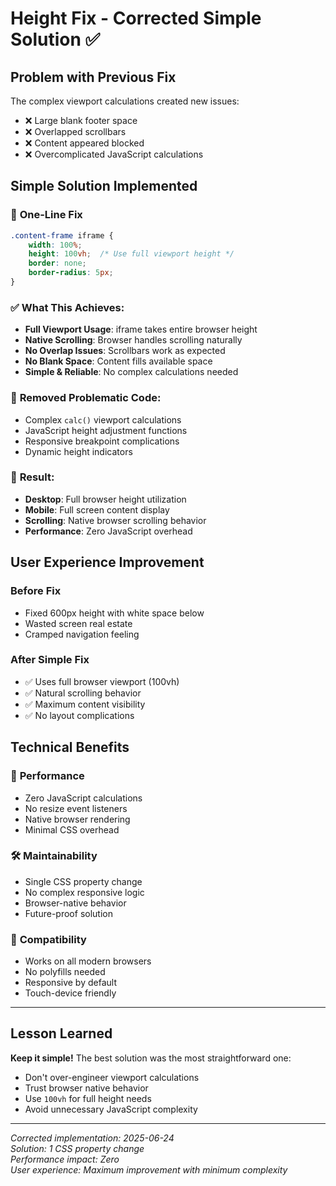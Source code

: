 # Height Fix - Corrected Simple Solution ✅

## Problem with Previous Fix
The complex viewport calculations created new issues:
- ❌ Large blank footer space
- ❌ Overlapped scrollbars  
- ❌ Content appeared blocked
- ❌ Overcomplicated JavaScript calculations

## Simple Solution Implemented

### 🎯 **One-Line Fix**
```css
.content-frame iframe {
    width: 100%;
    height: 100vh;  /* Use full viewport height */
    border: none;
    border-radius: 5px;
}
```

### ✅ **What This Achieves:**
- **Full Viewport Usage**: iframe takes entire browser height
- **Native Scrolling**: Browser handles scrolling naturally
- **No Overlap Issues**: Scrollbars work as expected
- **No Blank Space**: Content fills available space
- **Simple & Reliable**: No complex calculations needed

### 🚫 **Removed Problematic Code:**
- Complex `calc()` viewport calculations  
- JavaScript height adjustment functions
- Responsive breakpoint complications
- Dynamic height indicators

### 📱 **Result:**
- **Desktop**: Full browser height utilization
- **Mobile**: Full screen content display
- **Scrolling**: Native browser scrolling behavior
- **Performance**: Zero JavaScript overhead

## User Experience Improvement

### Before Fix
- Fixed 600px height with white space below
- Wasted screen real estate
- Cramped navigation feeling

### After Simple Fix
- ✅ Uses full browser viewport (100vh)
- ✅ Natural scrolling behavior
- ✅ Maximum content visibility
- ✅ No layout complications

## Technical Benefits

### 🚀 **Performance**
- Zero JavaScript calculations
- No resize event listeners
- Native browser rendering
- Minimal CSS overhead

### 🛠️ **Maintainability**
- Single CSS property change
- No complex responsive logic
- Browser-native behavior
- Future-proof solution

### 📱 **Compatibility**
- Works on all modern browsers
- No polyfills needed
- Responsive by default
- Touch-device friendly

---

## Lesson Learned

**Keep it simple!** The best solution was the most straightforward one:
- Don't over-engineer viewport calculations
- Trust browser native behavior
- Use `100vh` for full height needs
- Avoid unnecessary JavaScript complexity

---

*Corrected implementation: 2025-06-24*  
*Solution: 1 CSS property change*  
*Performance impact: Zero*  
*User experience: Maximum improvement with minimum complexity*